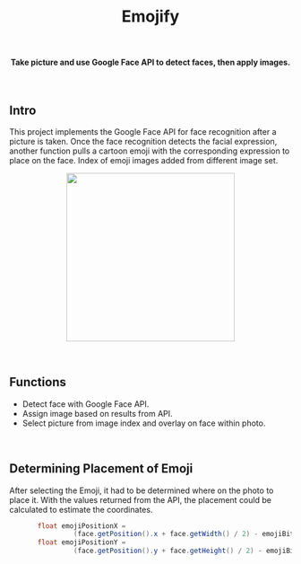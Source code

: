
<h1 align="center"> Emojify </h1> <br>

<h4 align="center"> Take picture and use Google Face API to detect faces, then apply images. </h4> <br>
 

## Intro

This project implements the Google Face API for face recognition after a picture is taken. Once the face recognition detects the facial expression, another function pulls a cartoon emoji with the corresponding expression to place on the face. Index of emoji images added from different image set. 
<p align="center">
  <img src="screens/emojifypic1.gif" width=300>
</p>
<br>

## Functions 

* Detect face with Google Face API.
* Assign image based on results from API.  
* Select picture from image index and overlay on face within photo. 
<br>

## Determining Placement of Emoji

After selecting the Emoji, it had to be determined where on the photo to place it. With the values returned from the API, the placement could be calculated to estimate the coordinates.  
``` java
       float emojiPositionX =
                (face.getPosition().x + face.getWidth() / 2) - emojiBitmap.getWidth() / 2;
       float emojiPositionY =
                (face.getPosition().y + face.getHeight() / 2) - emojiBitmap.getHeight() / 3;
```
<br>

